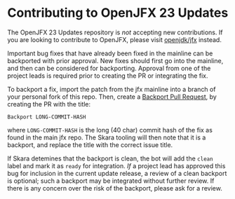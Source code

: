 Contributing to OpenJFX 23 Updates
==================================

The OpenJFX 23 Updates repository is _not_ accepting new contributions. If you are looking to contribute to OpenJFX, please visit [openjdk/jfx](https://github.com/openjdk/jfx) instead.

Important bug fixes that have already been fixed in the mainline can be backported with prior approval. New fixes should first go into the mainline, and then can be considered for backporting. Approval from one of the project leads is required prior to creating the PR or integrating the fix.

To backport a fix, import the patch from the jfx mainline into a branch of your personal fork of this repo. Then, create a [Backport Pull Request](https://wiki.openjdk.org/display/SKARA/Backports#Backports-BackportPullRequests), by creating the PR with the title:

```
Backport LONG-COMMIT-HASH
```

where `LONG-COMMIT-HASH` is the long (40 char) commit hash of the fix as found in the main jfx repo. The Skara tooling will then note that it is a backport, and replace the title with the correct issue title.

If Skara detemines that the backport is clean, the bot will add the `clean` label and mark it as `ready` for integration. _If_ a project lead has approved
this bug for inclusion in the current update release, a review of a clean backport is optional; such a backport may be integrated without further review. If
there is any concern over the risk of the backport, please ask for a review.
